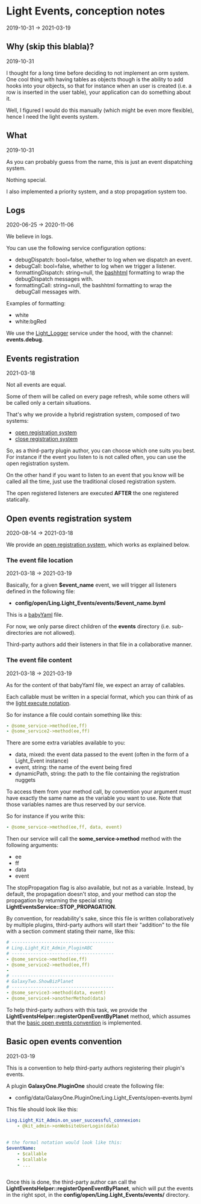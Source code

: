 Light Events, conception notes
==================
2019-10-31 -> 2021-03-19




Why (skip this blabla)?
----------
2019-10-31


I thought for a long time before deciding to not implement an orm system.
One cool thing with having tables as objects though is the ability to add hooks into your objects, so that for instance
when an user is created (i.e. a row is inserted in the user table), your application can do something about it.

Well, I figured I would do this manually (which might be even more flexible), hence I need the light events system.





What
---------
2019-10-31


As you can probably guess from the name, this is just an event dispatching system.

Nothing special.

I also implemented a priority system, and a stop propagation system too.



Logs
-----------
2020-06-25 -> 2020-11-06


We believe in logs.

You can use the following service configuration options:

- debugDispatch: bool=false, whether to log when we dispatch an event.
- debugCall:  bool=false, whether to log when we trigger a listener.
- formattingDispatch: string=null, the [bashhtml](https://github.com/lingtalfi/CliTools/blob/master/doc/pages/bashtml.md) formatting to wrap the debugDispatch messages with. 
- formattingCall: string=null, the bashhtml formatting to wrap the debugCall messages with. 


Examples of formatting: 

- white
- white:bgRed



We use the [Light_Logger](https://github.com/lingtalfi/Light_Logger) service under the hood, with the channel: **events.debug**.





Events registration
---------
2021-03-18


Not all events are equal.

Some of them will be called on every page refresh, while some others will be called only a certain situations.

That's why we provide a hybrid registration system, composed of two systems:

- [open registration system](#open-events-registration-system)
- [close registration system](https://github.com/lingtalfi/Light/blob/master/personal/mydoc/pages/design/open-vs-close-service-registration.md#the-close-registration)


So, as a third-party plugin author, you can choose which one suits you best.
For instance if the event you listen to is not called often, you can use the open registration system.

On the other hand if you want to listen to an event that you know will be called all the time, just use the traditional closed registration system.


The open registered listeners are executed **AFTER** the one registered statically.








Open events registration system
------------
2020-08-14 -> 2021-03-18






We provide an [open registration system](https://github.com/lingtalfi/Light/blob/master/personal/mydoc/pages/design/open-vs-close-service-registration.md#the-open-registration), which works as explained below.




### The event file location
2021-03-18 -> 2021-03-19


Basically, for a given **$event_name** event, we will trigger all listeners defined in the following file:

- **config/open/Ling.Light_Events/events/$event_name.byml**


This is a [babyYaml](https://github.com/lingtalfi/BabyYaml) file. 


For now, we only parse direct children of the **events** directory (i.e. sub-directories are not allowed).

Third-party authors add their listeners in that file in a collaborative manner.



### The event file content
2021-03-18 -> 2021-03-19


As for the content of that babyYaml file, we expect an array of callables.

Each callable must be written in a special format, which you can think of as the [light execute notation](https://github.com/lingtalfi/Light/blob/master/personal/mydoc/pages/notation/light-execute-notation.md).


So for instance a file could contain something like this:

```yaml
- @some_service->method(ee,ff)
- @some_service2->method(ee,ff)
```



There are some extra variables available to you:

- data, mixed: the event data passed to the event (often in the form of a Light_Event instance)
- event, string: the name of the event being fired
- dynamicPath, string: the path to the file containing the registration nuggets
 
 
To access them from your method call, by convention your argument must have exactly the same name as the variable you want to use.
Note that those variables names are thus reserved by our service.


So for instance if you write this:

```yaml
- @some_service->method(ee,ff, data, event)
```

Then our service will call the **some_service->method** method with the following arguments:


- ee
- ff
- data
- event


The stopPropagation flag is also available, but not as a variable.
Instead, by default, the propagation doesn't stop, and your method can stop the propagation by returning 
the special string **LightEventsService::STOP_PROPAGATION**.


By convention, for readability's sake, since this file is written collaboratively by multiple plugins,
third-party authors will start their "addition" to the file with a section comment stating their name, like this:


```yaml
# --------------------------------------
# Ling.Light_Kit_Admin_PluginABC
# --------------------------------------
- @some_service->method(ee,ff)
- @some_service2->method(ee,ff)
- 
# --------------------------------------
# GalaxyTwo.ShowBizPlanet
# --------------------------------------
- @some_service3->method(data, event)
- @some_service4->anotherMethod(data)


```



To help third-party authors with this task, we provide the **LightEventsHelper::registerOpenEventByPlanet** method, which 
assumes that the [basic open events convention](#basic-open-events-convention) is implemented.




Basic open events convention
---------
2021-03-19


This is a convention to help third-party authors registering their plugin's events.

A plugin **GalaxyOne.PluginOne** should create the following file:

- config/data/GalaxyOne.PluginOne/Ling.Light_Events/open-events.byml

This file should look like this:

```yaml
Ling.Light_Kit_Admin.on_user_successful_connexion:
    - @kit_admin->onWebsiteUserLogin(data)
    
    
# the formal notation would look like this:
$eventName:
    - $callable    
    - $callable    
    - ...
    


```


Once this is done, the third-party author can call the **LightEventsHelper::registerOpenEventByPlanet**, which will put the events in the right spot,
in the **config/open/Ling.Light_Events/events/** directory.












 




